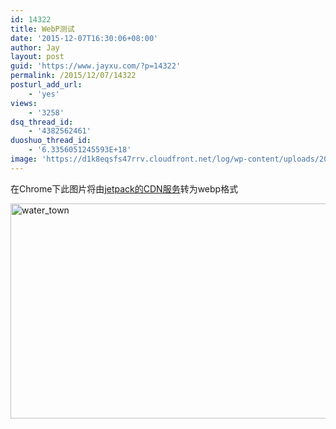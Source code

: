 ```yaml
---
id: 14322
title: WebP测试
date: '2015-12-07T16:30:06+08:00'
author: Jay
layout: post
guid: 'https://www.jayxu.com/?p=14322'
permalink: /2015/12/07/14322
posturl_add_url:
    - 'yes'
views:
    - '3258'
dsq_thread_id:
    - '4382562461'
duoshuo_thread_id:
    - '6.3356051245593E+18'
image: 'https://d1k8eqsfs47rrv.cloudfront.net/log/wp-content/uploads/2015/12/water_town.png'
---
```


在Chrome下此图片将由<a href="https://jetpack.com/2015/12/04/webp-support/" target="_blank">jetpack的CDN服务</a>转为webp格式

<a href="http://www.jayxu.com/log/wp-content/uploads/2015/12/water_town.png"><img src="http://www.jayxu.com/log/wp-content/uploads/2015/12/water_town-600x344.png" alt="water_town" width="600" height="344" class="alignnone size-medium wp-image-14987" /></a>